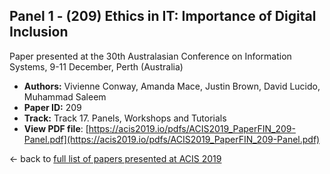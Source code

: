 ## Panel 1 - (209) Ethics in IT: Importance of Digital Inclusion

Paper presented at the 30th Australasian Conference on Information Systems, 9-11 December, Perth (Australia)
- **Authors:** Vivienne Conway, Amanda Mace, Justin Brown, David Lucido, Muhammad Saleem
- **Paper ID:** 209
- **Track:** Track 17. Panels, Workshops and Tutorials
- **View PDF file**: [https://acis2019.io/pdfs/ACIS2019_PaperFIN_209-Panel.pdf](https://acis2019.io/pdfs/ACIS2019_PaperFIN_209-Panel.pdf)

&larr; back to [full list of papers presented at ACIS 2019](https://acis2019.io/)